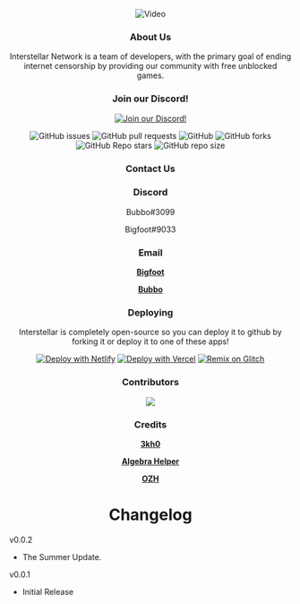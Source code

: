 <div align='center'>

  ![Video](https://spacesprod.libertas.gg/embeds/BMtrveS3psy48gibPheqEEYRik9lMyXy2J8uUyhm.gif)

### About Us

Interstellar Network is a team of developers, with the primary goal of ending internet censorship by providing our community with free unblocked games.


### Join our Discord!

[![Join our Discord!](https://raw.githubusercontent.com/imbubbo/buttons/main/discord/button/discord-button1.png)](https://discord.gg/ffcdaaA49g)
  
 
![GitHub issues](https://img.shields.io/github/issues/imbubbo/interstellar?logo=github&style=flat-square) 
![GitHub pull requests](https://img.shields.io/github/issues-pr/imbubbo/interstellar?label=Pull%20requests&logo=github&style=flat-square) 
![GitHub](https://img.shields.io/github/license/imbubbo/interstellar?label=Licence&logo=github&style=flat-square) 
![GitHub forks](https://img.shields.io/github/forks/imbubbo/interstellar?label=Forks&logo=github&style=flat-square) 
![GitHub Repo stars](https://img.shields.io/github/stars/imbubbo/interstellar?color=yellow&label=Stars&logo=github&style=flat-square) 
![GitHub repo size](https://img.shields.io/github/repo-size/imbubbo/interstellar?label=Repo%20size&logo=github&style=flat-square) 

### Contact Us

### Discord
Bubbo#3099

Bigfoot#9033

### Email
 **<a href="mailto:Bigfoot@bigfoot9999.tk">Bigfoot</a>**
 
 **<a href="mailto:dev@stars.gq">Bubbo</a>**

### Deploying
Interstellar is completely open-source so you can deploy it to github by forking it or deploy it to one of these apps!
  
[![Deploy with Netlify](https://www.netlify.com/img/deploy/button.svg)](https://app.netlify.com/start/deploy?repository=https://github.com/imbubbo/interstellar)
[![Deploy with Vercel](https://vercel.com/button)](https://vercel.com/new/clone?repository-url=https://github.com/imbubbo/interstellar)
  [![Remix on Glitch](https://raw.githubusercontent.com/BinBashBanana/deploy-buttons/master/buttons/remade/glitch.svg)](https://glitch.com/edit/#!/import/github/imbubbo/interstellar)


### Contributors 
<img src="https://contrib.rocks/image?repo=imbubbo/interstellar"/>

### Credits
 **<a href="https://github.com/3kh0/3kh0.github.io">3kh0</a>**
 
 **<a href="https://github.com/AlgebraHelper/AlgebraHelper-old">Algebra Helper</a>**

 **<a href="https://github.com/ozh/cookieclicker">OZH</a>**

# Changelog
</div>

v0.0.2 
- The Summer Update. 

v0.0.1
- Initial Release




  

